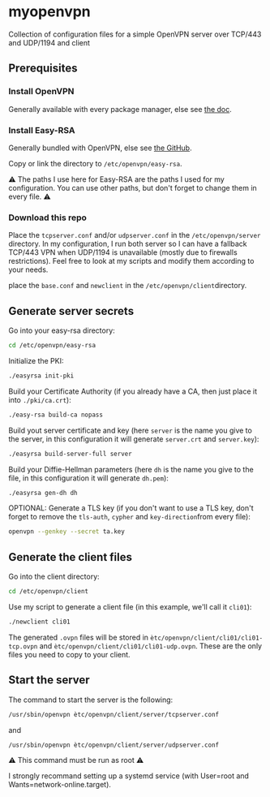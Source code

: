 # myopenvpn
Collection of configuration files for a simple OpenVPN server over TCP/443 and UDP/1194 and client


## Prerequisites
### Install OpenVPN
Generally available with every package manager, else see [the doc](https://openvpn.net/).


### Install Easy-RSA
Generally bundled with OpenVPN, else see [the GitHub](https://github.com/OpenVPN/easy-rsa/releases/latest).

Copy or link the directory to `/etc/openvpn/easy-rsa`.

⚠️ The paths I use here for Easy-RSA are the paths I used for my configuration. You can use other paths, but don't forget to change them in every file. ⚠️


### Download this repo
Place the `tcpserver.conf` and/or `udpserver.conf` in the `/etc/openvpn/server` directory. In my configuration, I run both server so I can have a fallback TCP/443 VPN when UDP/1194 is unavailable (mostly due to firewalls restrictions). Feel free to look at my scripts and modify them according to your needs.

place the `base.conf` and `newclient` in the `/etc/openvpn/client`directory.


## Generate server secrets
Go into your easy-rsa directory:
```sh
cd /etc/openvpn/easy-rsa
```
Initialize the PKI:
```sh
./easyrsa init-pki
```
Build your Certificate Authority (if you already have a CA, then just place it into `./pki/ca.crt`):
```sh
./easy-rsa build-ca nopass
```
Build yout server certificate and key (here `server` is the name you give to the server, in this configuration it will generate `server.crt` and `server.key`):
```sh
./easyrsa build-server-full server
```
Build your Diffie-Hellman parameters (here `dh` is the name you give to the file, in this configuration it will generate `dh.pem`):
```sh
./easyrsa gen-dh dh
```
OPTIONAL: Generate a TLS key (if you don't want to use a TLS key, don't forget to remove the `tls-auth`, `cypher` and `key-direction`from every file):
```sh
openvpn --genkey --secret ta.key
```

## Generate the client files
Go into the client directory:
```sh
cd /etc/openvpn/client
```
Use my script to generate a client file (in this example, we'll call it `cli01`):
```sh
./newclient cli01
```
The generated `.ovpn` files will be stored in `ètc/openvpn/client/cli01/cli01-tcp.ovpn` and `ètc/openvpn/client/cli01/cli01-udp.ovpn`. These are the only files you need to copy to your client.


## Start the server
The command to start the server is the following:
```sh
/usr/sbin/openvpn ètc/openvpn/client/server/tcpserver.conf
```
and
```sh
/usr/sbin/openvpn ètc/openvpn/client/server/udpserver.conf
```
⚠️ This command must be run as root ⚠️

I strongly recommand setting up a systemd service (with User=root and Wants=network-online.target).
